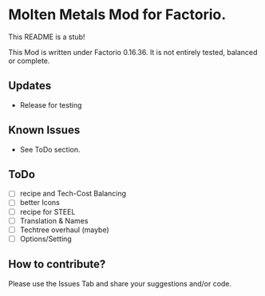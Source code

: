 # Molten Metals Mod for Factorio.

This README is a stub!<br />


<!-- ![ScreenShot](.github/shot_1.jpg) -->

This Mod is written under Factorio 0.16.36.
It is not entirely tested, balanced or complete.

## Updates
* Release for testing

## Known Issues
* See ToDo section.

## ToDo
* [ ] recipe and Tech-Cost Balancing
* [ ] better Icons
* [ ] recipe for STEEL
* [ ] Translation & Names
* [ ] Techtree overhaul (maybe)
* [ ] Options/Setting

## How to contribute?

Please use the Issues Tab and share your suggestions and/or code.
